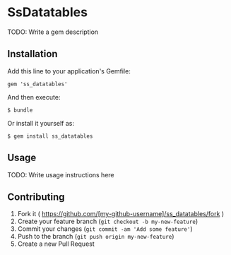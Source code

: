 # SsDatatables

TODO: Write a gem description

## Installation

Add this line to your application's Gemfile:

    gem 'ss_datatables'

And then execute:

    $ bundle

Or install it yourself as:

    $ gem install ss_datatables

## Usage

TODO: Write usage instructions here

## Contributing

1. Fork it ( https://github.com/[my-github-username]/ss_datatables/fork )
2. Create your feature branch (`git checkout -b my-new-feature`)
3. Commit your changes (`git commit -am 'Add some feature'`)
4. Push to the branch (`git push origin my-new-feature`)
5. Create a new Pull Request

